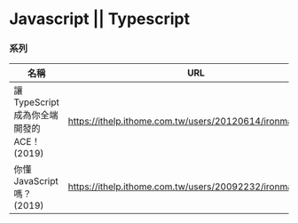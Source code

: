 # Javascript || Typescript

### 系列
|名稱|URL|
|--|--|
|讓 TypeScript 成為你全端開發的 ACE！ (2019)|https://ithelp.ithome.com.tw/users/20120614/ironman/2685|
|你懂 JavaScript 嗎？ (2019)|https://ithelp.ithome.com.tw/users/20092232/ironman/1612|
